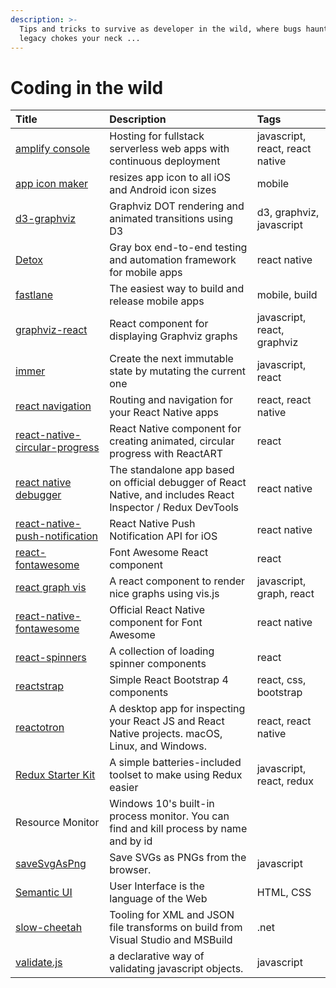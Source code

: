 ```yaml
---
description: >-
  Tips and tricks to survive as developer in the wild, where bugs haunt and
  legacy chokes your neck ...
---
```


# Coding in the wild

| Title | Description | Tags |
| :--- | :--- | :--- |
| [amplify console](https://aws.amazon.com/amplify/console/) | Hosting for fullstack serverless web apps with continuous deployment | javascript, react, react native |
| [app icon maker](https://appiconmaker.co/) | resizes app icon to all iOS and Android icon sizes | mobile |
| [d3-graphviz](https://github.com/magjac/d3-graphviz) | Graphviz DOT rendering and animated transitions using D3 | d3, graphviz, javascript |
| [Detox](https://github.com/wix/Detox) | Gray box end-to-end testing and automation framework for mobile apps | react native |
| [fastlane](https://fastlane.tools/) | The easiest way to build and release mobile apps | mobile, build |
| [graphviz-react](https://github.com/DomParfitt/graphviz-react) | React component for displaying Graphviz graphs | javascript, react, graphviz |
| [immer](https://github.com/immerjs/immer) | Create the next immutable state by mutating the current one | javascript, react |
| [react navigation](https://reactnavigation.org/en/) | Routing and navigation for your React Native apps | react, react native |
| [react-native-circular-progress](https://github.com/bartgryszko/react-native-circular-progress) | React Native component for creating animated, circular progress with ReactART | react |
| [react native debugger](https://github.com/jhen0409/react-native-debugger) | The standalone app based on official debugger of React Native, and includes React Inspector / Redux DevTools | react native |
| [react-native-push-notification](https://github.com/react-native-community/react-native-push-notification-ios) | React Native Push Notification API for iOS | react native |
| [react-fontawesome](https://github.com/FortAwesome/react-fontawesome) | Font Awesome React component | react |
| [react graph vis](https://github.com/crubier/react-graph-vis) | A react component to render nice graphs using vis.js | javascript, graph, react |
| [react-native-fontawesome](https://github.com/FortAwesome/react-native-fontawesome) | Official React Native component for Font Awesome | react native |
| [react-spinners](https://github.com/davidhu2000/react-spinners) | A collection of loading spinner components | react |
| [reactstrap](https://github.com/reactstrap/reactstrap) | Simple React Bootstrap 4 components | react, css, bootstrap |
| [reactotron](https://github.com/infinitered/reactotron) | A desktop app for inspecting your React JS and React Native projects. macOS, Linux, and Windows. | react, react native |
| [Redux Starter Kit](https://redux-starter-kit.js.org/) | A simple batteries-included toolset to make using Redux easier | javascript, react, redux |
| Resource Monitor | Windows 10's built-in process monitor. You can find and kill process by name and by id |  |
| [saveSvgAsPng](https://github.com/exupero/saveSvgAsPng) | Save SVGs as PNGs from the browser. | javascript |
| [Semantic UI](https://semantic-ui.com/) | User Interface is the language of the Web | HTML, CSS |
| [slow-cheetah](https://github.com/microsoft/slow-cheetah) | Tooling for XML and JSON file transforms on build from Visual Studio and MSBuild | .net |
| [validate.js](http://validatejs.org/) | a declarative way of validating javascript objects. | javascript |





